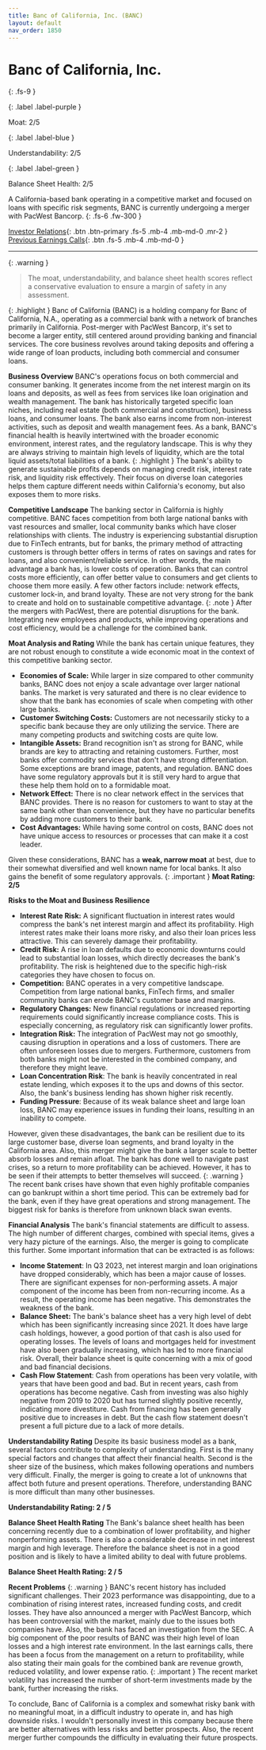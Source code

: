 ```yaml
---
title: Banc of California, Inc. (BANC)
layout: default
nav_order: 1850
---
```


# Banc of California, Inc.
{: .fs-9 }

{: .label .label-purple }

Moat: 2/5

{: .label .label-blue }

Understandability: 2/5

{: .label .label-green }

Balance Sheet Health: 2/5

A California-based bank operating in a competitive market and focused on loans with specific risk segments, BANC is currently undergoing a merger with PacWest Bancorp.
{: .fs-6 .fw-300 }

[Investor Relations](https://www.google.com/search?q=BANC+investor+relations){: .btn .btn-primary .fs-5 .mb-4 .mb-md-0 .mr-2 }
[Previous Earnings Calls](https://discountingcashflows.com/company/BANC/transcripts/){: .btn .fs-5 .mb-4 .mb-md-0 }

---

{: .warning }
>The moat, understandability, and balance sheet health scores reflect a conservative evaluation to ensure a margin of safety in any assessment.


{: .highlight }
Banc of California (BANC) is a holding company for Banc of California, N.A., operating as a commercial bank with a network of branches primarily in California. Post-merger with PacWest Bancorp, it's set to become a larger entity, still centered around providing banking and financial services. The core business revolves around taking deposits and offering a wide range of loan products, including both commercial and consumer loans.

**Business Overview**
BANC's operations focus on both commercial and consumer banking. It generates income from the net interest margin on its loans and deposits, as well as fees from services like loan origination and wealth management. The bank has historically targeted specific loan niches, including real estate (both commercial and construction), business loans, and consumer loans. The bank also earns income from non-interest activities, such as deposit and wealth management fees. As a bank, BANC's financial health is heavily intertwined with the broader economic environment, interest rates, and the regulatory landscape. This is why they are always striving to maintain high levels of liquidity, which are the total liquid assets/total liabilities of a bank.
{: .highlight }
The bank's ability to generate sustainable profits depends on managing credit risk, interest rate risk, and liquidity risk effectively. Their focus on diverse loan categories helps them capture different needs within California's economy, but also exposes them to more risks.

**Competitive Landscape**
The banking sector in California is highly competitive. BANC faces competition from both large national banks with vast resources and smaller, local community banks which have closer relationships with clients. The industry is experiencing substantial disruption due to FinTech entrants, but for banks, the primary method of attracting customers is through better offers in terms of rates on savings and rates for loans, and also convenient/reliable service. In other words, the main advantage a bank has, is lower costs of operation. Banks that can control costs more efficiently, can offer better value to consumers and get clients to choose them more easily. A few other factors include: network effects, customer lock-in, and brand loyalty. These are not very strong for the bank to create and hold on to sustainable competitive advantage.
{: .note }
After the mergers with PacWest, there are potential disruptions for the bank. Integrating new employees and products, while improving operations and cost efficiency, would be a challenge for the combined bank.

**Moat Analysis and Rating**
While the bank has certain unique features, they are not robust enough to constitute a wide economic moat in the context of this competitive banking sector.

*   **Economies of Scale:** While larger in size compared to other community banks, BANC does not enjoy a scale advantage over larger national banks. The market is very saturated and there is no clear evidence to show that the bank has economies of scale when competing with other large banks.
*   **Customer Switching Costs:** Customers are not necessarily sticky to a specific bank because they are only utilizing the service. There are many competing products and switching costs are quite low.
*   **Intangible Assets:** Brand recognition isn't as strong for BANC, while brands are key to attracting and retaining customers. Further, most banks offer commodity services that don't have strong differentiation. Some exceptions are brand image, patents, and regulation. BANC does have some regulatory approvals but it is still very hard to argue that these help them hold on to a formidable moat.
*   **Network Effect:** There is no clear network effect in the services that BANC provides. There is no reason for customers to want to stay at the same bank other than convenience, but they have no particular benefits by adding more customers to their bank.
*   **Cost Advantages:** While having some control on costs, BANC does not have unique access to resources or processes that can make it a cost leader.

Given these considerations, BANC has a **weak, narrow moat** at best, due to their somewhat diversified and well known name for local banks. It also gains the benefit of some regulatory approvals.
{: .important }
**Moat Rating: 2/5**

**Risks to the Moat and Business Resilience**

*   **Interest Rate Risk:** A significant fluctuation in interest rates would compress the bank's net interest margin and affect its profitability. High interest rates make their loans more risky, and also their loan prices less attractive. This can severely damage their profitability.
*   **Credit Risk:** A rise in loan defaults due to economic downturns could lead to substantial loan losses, which directly decreases the bank's profitability. The risk is heightened due to the specific high-risk categories they have chosen to focus on.
*   **Competition:** BANC operates in a very competitive landscape. Competition from large national banks, FinTech firms, and smaller community banks can erode BANC's customer base and margins.
*   **Regulatory Changes:** New financial regulations or increased reporting requirements could significantly increase compliance costs. This is especially concerning, as regulatory risk can significantly lower profits.
*   **Integration Risk:** The integration of PacWest may not go smoothly, causing disruption in operations and a loss of customers. There are often unforeseen losses due to mergers. Furthermore, customers from both banks might not be interested in the combined company, and therefore they might leave.
*  **Loan Concentration Risk**: The bank is heavily concentrated in real estate lending, which exposes it to the ups and downs of this sector. Also, the bank's business lending has shown higher risk recently.
*  **Funding Pressure**: Because of its weak balance sheet and large loan loss, BANC may experience issues in funding their loans, resulting in an inability to compete.

However, given these disadvantages, the bank can be resilient due to its large customer base, diverse loan segments, and brand loyalty in the California area. Also, this merger might give the bank a larger scale to better absorb losses and remain afloat. The bank has done well to navigate past crises, so a return to more profitability can be achieved. However, it has to be seen if their attempts to better themselves will succeed.
{: .warning }
The recent bank crises have shown that even highly profitable companies can go bankrupt within a short time period. This can be extremely bad for the bank, even if they have great operations and strong management. The biggest risk for banks is therefore from unknown black swan events.

**Financial Analysis**
The bank's financial statements are difficult to assess. The high number of different charges, combined with special items, gives a very hazy picture of the earnings. Also, the merger is going to complicate this further. Some important information that can be extracted is as follows:

*   **Income Statement**: In Q3 2023, net interest margin and loan originations have dropped considerably, which has been a major cause of losses. There are significant expenses for non-performing assets. A major component of the income has been from non-recurring income. As a result, the operating income has been negative. This demonstrates the weakness of the bank.
*   **Balance Sheet:** The bank's balance sheet has a very high level of debt which has been significantly increasing since 2021. It does have large cash holdings, however, a good portion of that cash is also used for operating losses. The levels of loans and mortgages held for investment have also been gradually increasing, which has led to more financial risk. Overall, their balance sheet is quite concerning with a mix of good and bad financial decisions.
*   **Cash Flow Statement**: Cash from operations has been very volatile, with years that have been good and bad. But in recent years, cash from operations has become negative. Cash from investing was also highly negative from 2019 to 2020 but has turned slightly positive recently, indicating more divestiture. Cash from financing has been generally positive due to increases in debt. But the cash flow statement doesn't present a full picture due to a lack of more details.

**Understandability Rating**
Despite its basic business model as a bank, several factors contribute to complexity of understanding. First is the many special factors and changes that affect their financial health. Second is the sheer size of the business, which makes following operations and numbers very difficult. Finally, the merger is going to create a lot of unknowns that affect both future and present operations. Therefore, understanding BANC is more difficult than many other businesses.

**Understandability Rating: 2 / 5**

**Balance Sheet Health Rating**
The Bank's balance sheet health has been concerning recently due to a combination of lower profitability, and higher nonperforming assets. There is also a considerable decrease in net interest margin and high leverage. Therefore the balance sheet is not in a good position and is likely to have a limited ability to deal with future problems.

**Balance Sheet Health Rating: 2 / 5**

**Recent Problems**
{: .warning }
BANC's recent history has included significant challenges. Their 2023 performance was disappointing, due to a combination of rising interest rates, increased funding costs, and credit losses. They have also announced a merger with PacWest Bancorp, which has been controversial with the market, mainly due to the issues both companies have. Also, the bank has faced an investigation from the SEC. A big component of the poor results of BANC was their high level of loan losses and a high interest rate environment. In the last earnings calls, there has been a focus from the management on a return to profitability, while also stating their main goals for the combined bank are revenue growth, reduced volatility, and lower expense ratio.
{: .important }
The recent market volatility has increased the number of short-term investments made by the bank, further increasing the risks.

To conclude, Banc of California is a complex and somewhat risky bank with no meaningful moat, in a difficult industry to operate in, and has high downside risks. I wouldn't personally invest in this company because there are better alternatives with less risks and better prospects. Also, the recent merger further compounds the difficulty in evaluating their future prospects.
